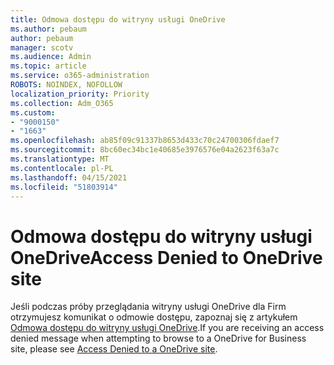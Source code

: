 ```yaml
---
title: Odmowa dostępu do witryny usługi OneDrive
ms.author: pebaum
author: pebaum
manager: scotv
ms.audience: Admin
ms.topic: article
ms.service: o365-administration
ROBOTS: NOINDEX, NOFOLLOW
localization_priority: Priority
ms.collection: Adm_O365
ms.custom:
- "9000150"
- "1663"
ms.openlocfilehash: ab85f09c91337b8653d433c70c24700306fdaef7
ms.sourcegitcommit: 8bc60ec34bc1e40685e3976576e04a2623f63a7c
ms.translationtype: MT
ms.contentlocale: pl-PL
ms.lasthandoff: 04/15/2021
ms.locfileid: "51803914"
---
```

# <a name="access-denied-to-onedrive-site"></a><span data-ttu-id="7c1e2-102">Odmowa dostępu do witryny usługi OneDrive</span><span class="sxs-lookup"><span data-stu-id="7c1e2-102">Access Denied to OneDrive site</span></span>

<span data-ttu-id="7c1e2-103">Jeśli podczas próby przeglądania witryny usługi OneDrive dla Firm otrzymujesz komunikat o odmowie dostępu, zapoznaj się z artykułem [Odmowa dostępu do witryny usługi OneDrive](https://docs.microsoft.com/sharepoint/troubleshoot/administration/access-denied-or-need-permission-error-sharepoint-online-or-onedrive-for-business#when-accessing-a-onedrive-site).</span><span class="sxs-lookup"><span data-stu-id="7c1e2-103">If you are receiving an access denied message when attempting to browse to a OneDrive for Business site, please see [Access Denied to a OneDrive site](https://docs.microsoft.com/sharepoint/troubleshoot/administration/access-denied-or-need-permission-error-sharepoint-online-or-onedrive-for-business#when-accessing-a-onedrive-site).</span></span>
